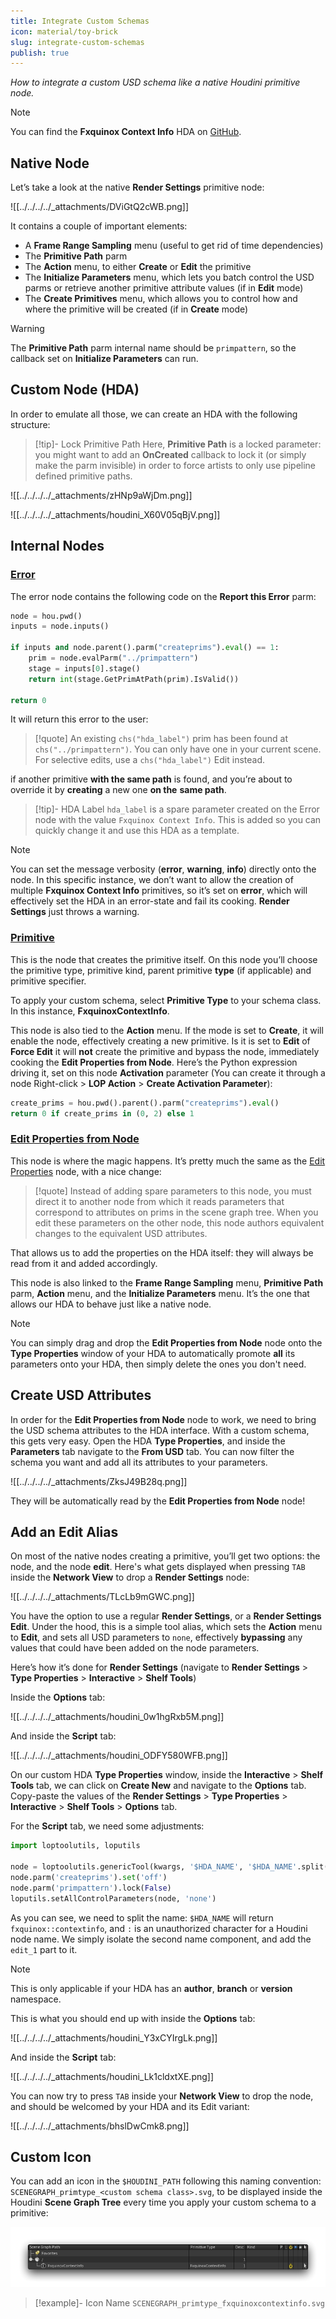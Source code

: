 ```yaml
---
title: Integrate Custom Schemas
icon: material/toy-brick
slug: integrate-custom-schemas
publish: true
---
```


_How to integrate a custom USD schema like a native Houdini primitive node._

> [!note]
> You can find the **Fxquinox Context Info** HDA on [GitHub](https://github.com/healkeiser/fxquinox/blob/main/plugins/houdini/otls/lop_fxquinox.context_info.hda).

## Native Node

Let’s take a look at the native **Render Settings** primitive node:

![[../../../../_attachments/DViGtQ2cWB.png]]

It contains a couple of important elements:

- A **Frame Range Sampling** menu (useful to get rid of time dependencies)
- The **Primitive Path** parm
- The **Action** menu, to either **Create** or **Edit** the primitive
- The **Initialize Parameters** menu, which lets you batch control the USD parms or retrieve another primitive attribute values (if in **Edit** mode)
- The **Create Primitives** menu, which allows you to control how and where the primitive will be created (if in **Create** mode)

> [!warning]
> The **Primitive Path** parm internal name should be `primpattern`, so the callback set on **Initialize Parameters** can run.

## Custom Node (HDA)

In order to emulate all those, we can create an HDA with the following structure:

> [!tip]- Lock Primitive Path
>  Here, **Primitive Path** is a locked parameter: you might want to add an **OnCreated** callback to lock it (or simply make the parm invisible) in order to force artists to only use pipeline defined primitive paths.

![[../../../../_attachments/zHNp9aWjDm.png]]

![[../../../../_attachments/houdini_X60V05qBjV.png]]

## Internal Nodes

### [Error](https://www.sidefx.com/docs/houdini/nodes/lop/error.html)

The error node contains the following code on the **Report this Error** parm:

``` python title="Error/enable"
node = hou.pwd()
inputs = node.inputs()

if inputs and node.parent().parm("createprims").eval() == 1:
    prim = node.evalParm("../primpattern")
    stage = inputs[0].stage()
    return int(stage.GetPrimAtPath(prim).IsValid())

return 0
```

It will return this error to the user:

> [!quote]
> An existing `chs("hda_label")` prim has been found at `chs("../primpattern")`. You can only have one in your current scene. For selective edits, use a `chs("hda_label")` Edit instead.

if another primitive **with the same path** is found, and you’re about to override it by **creating** a new one **on the** **same path**.

> [!tip]- HDA Label
> `hda_label` is a spare parameter created on the Error node with the value `Fxquinox Context Info`. This is added so you can quickly change it and use this HDA as a template.

> [!note]
> You can set the message verbosity (**error**, **warning**, **info**) directly onto the node. In this specific instance, we don’t want to allow the creation of multiple **Fxquinox Context Info** primitives, so it’s set on **error**, which will effectively set the HDA in an error-state and fail its cooking. **Render Settings** just throws a warning.

### [Primitive](https://www.sidefx.com/docs/houdini/nodes/lop/primitive.html)

This is the node that creates the primitive itself. On this node you’ll choose the primitive type, primitive kind, parent primitive **type** (if applicable) and primitive specifier.

To apply your custom schema, select **Primitive Type** to your schema class. In this instance, **FxquinoxContextInfo**.

This node is also tied to the **Action** menu. If the mode is set to **Create**, it will enable the node, effectively creating a new primitive. Is it is set to **Edit** of **Force Edit** it will **not** create the primitive and bypass the node, immediately cooking the **Edit Properties from Node**. Here’s the Python expression driving it, set on this node **Activation** parameter (You can create it through a node Right-click > **LOP Action** > **Create Activation Parameter**):

``` python title="Primitive/lop_activation"
create_prims = hou.pwd().parent().parm("createprims").eval()
return 0 if create_prims in (0, 2) else 1
```

### [Edit Properties from Node](https://www.sidefx.com/docs/houdini/nodes/lop/editpropertiesfromnode.html)

This node is where the magic happens. It’s pretty much the same as the [Edit Properties](https://www.sidefx.com/docs/houdini/nodes/lop/editproperties.html) node, with a nice change:

> [!quote]
> Instead of adding spare parameters to this node, you must direct it to another node from which it reads parameters that correspond to attributes on prims in the scene graph tree. When you edit these parameters on the other node, this node authors equivalent changes to the equivalent USD attributes.

That allows us to add the properties on the HDA itself: they will always be read from it and added accordingly.

This node is also linked to the **Frame Range Sampling** menu, **Primitive Path** parm, **Action** menu, and the **Initialize Parameters** menu. It’s the one that allows our HDA to behave just like a native node.

> [!note]
> You can simply drag and drop the **Edit Properties from Node** node onto the **Type Properties** window of your HDA to automatically promote **all** its parameters onto your HDA, then simply delete the ones you don't need.

## Create USD Attributes

In order for the **Edit Properties from Node** node to work, we need to bring the USD schema attributes to the HDA interface. With a custom schema, this gets very easy. Open the HDA **Type Properties**, and inside the **Parameters** tab navigate to the **From USD** tab. You can now filter the schema you want and add all its attributes to your parameters.

![[../../../../_attachments/ZksJ49B28q.png]]

They will be automatically read by the **Edit Properties from Node** node!

## Add an **Edit** Alias

On most of the native nodes creating a primitive, you’ll get two options: the node, and the node **edit**. Here's what gets displayed when pressing `TAB` inside the **Network View** to drop a **Render Settings** node:

![[../../../../_attachments/TLcLb9mGWC.png]]

You have the option to use a regular **Render Settings**, or a **Render Settings Edit**. Under the hood, this is a simple tool alias, which sets the **Action** menu to **Edit**, and sets all USD parameters to `none`, effectively **bypassing** any values that could have been added on the node parameters.

Here’s how it’s done for **Render Settings** (navigate to **Render Settings** > **Type Properties** > **Interactive** > **Shelf Tools**)

Inside the **Options** tab:

![[../../../../_attachments/houdini_0w1hgRxb5M.png]]

And inside the **Script** tab:

![[../../../../_attachments/houdini_ODFY580WFB.png]]

On our custom HDA **Type Properties** window, inside the **Interactive** > **Shelf Tools** tab, we can click on **Create New** and navigate to the **Options** tab. Copy-paste the values of the **Render Settings** > **Type Properties** > **Interactive** > **Shelf Tools** > **Options** tab.

For the **Script** tab, we need some adjustments:

``` python title="HDA/Type Properties/Interactive/Shelf Tools/Script"
import loptoolutils, loputils

node = loptoolutils.genericTool(kwargs, '$HDA_NAME', '$HDA_NAME'.split("::")[1] + '_edit1')
node.parm('createprims').set('off')
node.parm('primpattern').lock(False)
loputils.setAllControlParameters(node, 'none')
```

As you can see, we need to split the name: `$HDA_NAME` will return `fxquinox::contextinfo`, and `:` is an unauthorized character for a Houdini node name. We simply isolate the second name component, and add the `edit_1` part to it. 

> [!note]
> This is only applicable if your HDA has an **author**, **branch** or **version** namespace.

This is what you should end up with inside the **Options** tab:

![[../../../../_attachments/houdini_Y3xCYIrgLk.png]]

And inside the **Script** tab:

![[../../../../_attachments/houdini_Lk1cldxtXE.png]]

You can now try to press `TAB` inside your **Network View** to drop the node, and should be welcomed by your HDA and its Edit variant:

![[../../../../_attachments/bhslDwCmk8.png]]

## Custom Icon

You can add an icon in the `$HOUDINI_PATH` following this naming convention: `SCENEGRAPH_primtype_<custom schema class>.svg`, to be displayed inside the Houdini **Scene Graph Tree** every time you apply your custom schema to a primitive:

![](../../../../_attachments/3Nd4p8emvV.png)

> [!example]- Icon Name
> `SCENEGRAPH_primtype_fxquinoxcontextinfo.svg`
